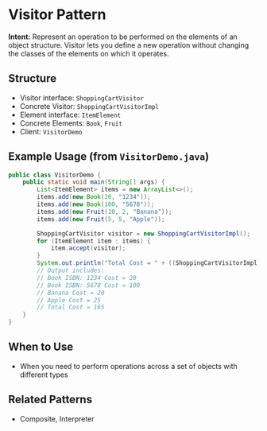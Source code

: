 # Visitor Pattern

**Intent:** Represent an operation to be performed on the elements of an object structure. Visitor lets you define a new operation without changing the classes of the elements on which it operates.

## Structure
- Visitor interface: `ShoppingCartVisitor`
- Concrete Visitor: `ShoppingCartVisitorImpl`
- Element interface: `ItemElement`
- Concrete Elements: `Book`, `Fruit`
- Client: `VisitorDemo`

## Example Usage (from `VisitorDemo.java`)
```java
public class VisitorDemo {
    public static void main(String[] args) {
        List<ItemElement> items = new ArrayList<>();
        items.add(new Book(20, "1234"));
        items.add(new Book(100, "5678"));
        items.add(new Fruit(10, 2, "Banana"));
        items.add(new Fruit(5, 5, "Apple"));

        ShoppingCartVisitor visitor = new ShoppingCartVisitorImpl();
        for (ItemElement item : items) {
            item.accept(visitor);
        }
        System.out.println("Total Cost = " + ((ShoppingCartVisitorImpl)visitor).getTotal());
        // Output includes:
        // Book ISBN: 1234 Cost = 20
        // Book ISBN: 5678 Cost = 100
        // Banana Cost = 20
        // Apple Cost = 25
        // Total Cost = 165
    }
}
```

## When to Use
- When you need to perform operations across a set of objects with different types

## Related Patterns
- Composite, Interpreter
